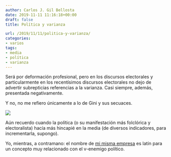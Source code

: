 ```yaml
---
author: Carlos J. Gil Bellosta
date: 2019-11-11 11:16:18+00:00
draft: false
title: Política y varianza

url: /2019/11/11/politica-y-varianza/
categories:
- varios
tags:
- media
- política
- varianza
---
```


Será por deformación profesional, pero en los discursos electorales y particularmente en los recentísimos discursos electorales no dejo de advertir subrepticias referencias a la varianza. Casi siempre, además, presentada negativamente.

Y no, no me refiero únicamente a lo de Gini y sus secuaces.

![](/wp-uploads/2019/05/katepickett.jpg)

Aún recuerdo cuando la política (o su manifestación más folclórica y electoralista) hacía más hincapié en la media (de diversos indicadores, para incrementarla, supongo).

Yo, mientras, a contramano: el nombre de [mi misma empresa](https://www.circiter.es/) es latín para un concepto muy relacionado con el v-enemigo político.